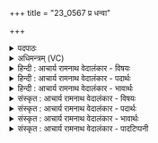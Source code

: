 +++
title = "23_0567 प्र धन्वा"

+++
<details><summary>पदपाठः</summary>

प्र꣢। ध꣣न्व। सोम। जा꣡गृ꣢꣯विः। इ꣡न्द्रा꣢꣯य। इ꣣न्दो। प꣡रि꣢꣯। स्र꣣व। द्युम꣡न्त꣢म्। शु꣡ष्म꣢꣯म्। आ। भ꣣र। स्वर्वि꣡द꣢म्। स्वः꣣। वि꣡द꣢꣯म्। ५६७।
</details>

<details><summary>अधिमन्त्रम् (VC)</summary>

- पवमानः सोमः
- चक्षुर्मानवः
- उष्णिक्
- ऋषभः
- पावमानं काण्डम्
</details>

<details><summary>हिन्दी : आचार्य रामनाथ वेदालंकार - विषयः</summary>

अगले मन्त्र में सोम परमात्मा से प्रार्थना की गयी है।
</details>

<details><summary>हिन्दी : आचार्य रामनाथ वेदालंकार - पदार्थः</summary>

पदार्थान्वय -  हे (सोम) रस के भण्डार परमात्मन् ! (जागृविः) जागरूक आप (प्र धन्व) सक्रिय होवो। हे (इन्दो) भक्तों को आनन्दरस से भिगोनेवाले ! आप (इन्द्राय) जीवात्मा के लिए (परिस्रव) परिस्रुत होवो। उसे (द्युमन्तम्) देदीप्यमान, (स्वर्विदम्) विवेकख्यातिरूप दिव्य प्रकाश को प्राप्त करानेवाला (शुष्मम्) बल (आ भर) प्रदान करो ॥२॥
</details>

<details><summary>हिन्दी : आचार्य रामनाथ वेदालंकार - भावार्थः</summary>

भावार्थ -  मनोयोग से उपासना किया गया परमेश्वर उपासकों को ज्योति-प्रदायक अध्यात्मबल प्रदान करता है ॥२॥
</details>

<details><summary>संस्कृत : आचार्य रामनाथ वेदालंकार - विषयः</summary>

अथ सोमं परमात्मानं प्रार्थयते।
</details>

<details><summary>संस्कृत : आचार्य रामनाथ वेदालंकार - पदार्थः</summary>

पदार्थान्वय -  हे (सोम) रसागार परमात्मन् ! (जागृविः) जागरूकः त्वम् (प्र धन्व) प्रकर्षेण सक्रियो भव। धन्वतिः गतिकर्मा। निघं० २।१४। संहितायाम् ‘द्व्यचोऽतस्तिङः। अ० ६।३।१३५’ इति दीर्घः। हे (इन्दो) भक्तानाम् आनन्दरसेन क्लेदक ! त्वम् (इन्द्राय) जीवात्मने (परिस्रव) परिक्षर। तस्मै (द्युमन्तम्) देदीप्यमानम् (स्वर्विदम्) विवेकख्यातिरूपस्य दिव्यप्रकाशस्य लम्भकम् (शुष्मम्) बलम्। शुष्म इति बलनाम। निघं० २।९। (आ भर) आहर ॥२॥
</details>

<details><summary>संस्कृत : आचार्य रामनाथ वेदालंकार - भावार्थः</summary>

भावार्थ -  मनोयोगेनोपासितः परमेश्वर उपासकानां ज्योतिष्प्रदमध्यात्मबलं प्रयच्छति ॥२॥
</details>

<details><summary>संस्कृत : आचार्य रामनाथ वेदालंकार - पादटिप्पनी</summary>

टिप्पनी -   १. ऋ० ९।१०६।४ ‘भर’ इत्यत्र ‘भरा’ इति पाठः।
</details>